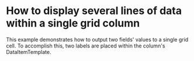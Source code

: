 # How to display several lines of data within a single grid column


<p>This example demonstrates how to output two fields' values to a single grid cell. To accomplish this, two labels are placed within the column's DataItemTemplate.</p>

<br/>


